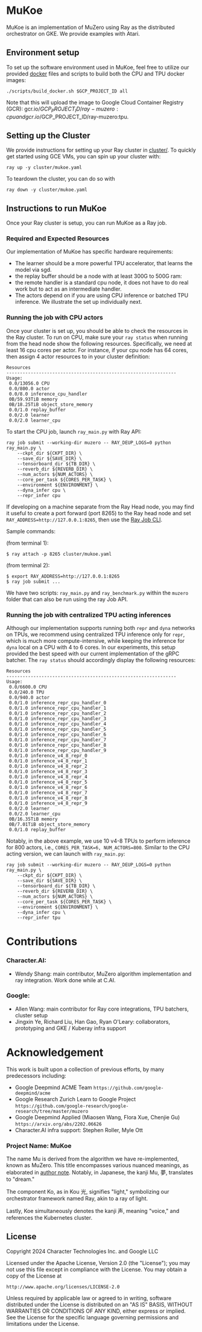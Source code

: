# MuKoe

MuKoe is an implementation of MuZero using Ray as the distributed orchestrator on GKE. We provide examples with Atari.

## Environment setup
To set up the software environment used in MuKoe, feel free to utilize our provided [docker](docker/) files and scripts to build both the CPU and TPU docker images:

```
./scripts/build_docker.sh $GCP_PROJECT_ID all
```

Note that this will upload the image to Google Cloud Container Registry (GCR): gcr.io/$GCP_PROJECT_ID/ray-muzero:cpu and  gcr.io/$GCP_PROJECT_ID/ray-muzero:tpu.

## Setting up the Cluster
We provide instructions for setting up your Ray cluster in [cluster/](cluster/). To quickly get started using GCE VMs, you can spin up your cluster with:

```
ray up -y cluster/mukoe.yaml
```

To teardown the cluster, you can do so with

```
ray down -y cluster/mukoe.yaml
```

## Instructions to run MuKoe

Once your Ray cluster is setup, you can run MuKoe as a Ray job.

### Required and Expected Resources

Our implementation of MuKoe has specific hardware requirements:
* The learner should be a more powerful TPU accelerator, that learns the model via sgd.
* the replay buffer should be a node with at least 300G to 500G ram:
* the remote handler is a standard cpu node, it does not have to do real work but to act as an intermediate handler.
* The actors depend on if you are using CPU inference or batched TPU inference. We illustrate the set up individually next. 

### Running the job with CPU actors

Once your cluster is set up, you should be able to check the resources in the Ray cluster. To run on CPU, make sure your `ray status` when running from the head node show the following resources. Specifically, we need at least 16 cpu cores per actor. For instance, if your cpu node has 64 cores, then assign 4 actor resources to in your cluster definition:

```
Resources
---------------------------------------------------------------
Usage:
 0.0/13056.0 CPU
 0.0/800.0 actor
 0.0/8.0 inference_cpu_handler
 0B/59.93TiB memory
 0B/18.25TiB object_store_memory
 0.0/1.0 replay_buffer
 0.0/2.0 learner
 0.0/2.0 learner_cpu
```

To start the CPU job, launch `ray_main.py` with Ray API:
```
ray job submit --working-dir muzero -- RAY_DEUP_LOGS=0 python ray_main.py \
    --ckpt_dir ${CKPT_DIR} \
    --save_dir ${SAVE_DIR} \
    --tensorboard_dir ${TB_DIR} \
    --reverb_dir ${REVERB_DIR} \
    --num_actors ${NUM_ACTORS} \
    --core_per_task ${CORES_PER_TASK} \
    --environment ${ENVIRONMENT} \
    --dyna_infer cpu \
    --repr_infer cpu 
```

If developing on a machine separate from the Ray Head node, you may find it useful to create a port forward (port 8265) to the Ray head node and set `RAY_ADDRESS=http://127.0.0.1:8265`, then use the [Ray Job CLI](https://docs.ray.io/en/latest/cluster/running-applications/job-submission/quickstart.html).

Sample commands:

(from terminal 1):

```
$ ray attach -p 8265 cluster/mukoe.yaml
```

(from terminal 2):

```
$ export RAY_ADDRESS=http://127.0.0.1:8265
$ ray job submit ...
```

We have two scripts: `ray_main.py` and `ray_benchmark.py` within the `muzero` folder that can also be
run using the ray Job API.

### Running the job with centralized TPU acting inferences

Although our implementation supports running both `repr` and `dyna` networks on TPUs, we recommend using centralized TPU inference only for `repr`, which is much more compute-intensive, while keeping the inference for `dyna` local on a CPU with 4 to 6 cores. In our experiments, this setup provided the best speed with our current implementation of the gRPC batcher. The `ray status` should accordingly display the following resources: 
```
Resources
---------------------------------------------------------------
Usage:
 0.0/6600.0 CPU
 0.0/240.0 TPU
 0.0/940.0 actor
 0.0/1.0 inference_repr_cpu_handler_0
 0.0/1.0 inference_repr_cpu_handler_1
 0.0/1.0 inference_repr_cpu_handler_2
 0.0/1.0 inference_repr_cpu_handler_3
 0.0/1.0 inference_repr_cpu_handler_4
 0.0/1.0 inference_repr_cpu_handler_5
 0.0/1.0 inference_repr_cpu_handler_6
 0.0/1.0 inference_repr_cpu_handler_7
 0.0/1.0 inference_repr_cpu_handler_8
 0.0/1.0 inference_repr_cpu_handler_9
 0.0/1.0 inference_v4_8_repr_0
 0.0/1.0 inference_v4_8_repr_1
 0.0/1.0 inference_v4_8_repr_2
 0.0/1.0 inference_v4_8_repr_3
 0.0/1.0 inference_v4_8_repr_4
 0.0/1.0 inference_v4_8_repr_5
 0.0/1.0 inference_v4_8_repr_6
 0.0/1.0 inference_v4_8_repr_7
 0.0/1.0 inference_v4_8_repr_8
 0.0/1.0 inference_v4_8_repr_9
 0.0/2.0 learner
 0.0/2.0 learner_cpu
 0B/16.35TiB memory
 0B/7.01TiB object_store_memory
 0.0/1.0 replay_buffer
```
Notably, in the above example, we use 10 v4-8 TPUs to perform inference for 800 actors, i.e., `CORES_PER_TASK=6, NUM_ACTORS=800`. Similar to the CPU acting version, we can launch with `ray_main.py`:
```
ray job submit --working-dir muzero -- RAY_DEUP_LOGS=0 python ray_main.py \
    --ckpt_dir ${CKPT_DIR} \
    --save_dir ${SAVE_DIR} \
    --tensorboard_dir ${TB_DIR} \
    --reverb_dir ${REVERB_DIR} \
    --num_actors ${NUM_ACTORS} \
    --core_per_task ${CORES_PER_TASK} \
    --environment ${ENVIRONMENT} \
    --dyna_infer cpu \
    --repr_infer tpu 
```

# Contributions

### Character.AI:

- Wendy Shang: main contributor, MuZero algorithm implementation and ray integration. Work done while at C.AI.

### Google:

- Allen Wang: main contributor for Ray core integrations, TPU batchers, cluster setup
- Jingxin Ye, Richard Liu, Han Gao, Ryan O'Leary: collaborators, prototyping and GKE / Kuberay infra support


# Acknowledgement 
This work is built upon a collection of previous efforts, by many predecessors including:
- Google Deepmind ACME Team `https://github.com/google-deepmind/acme` 
- Google Research Zurich Learn to Google Project `https://github.com/google-research/google-research/tree/master/muzero`
- Google Deepmind Applied (Miaosen Wang, Flora Xue, Chenjie Gu) `https://arxiv.org/abs/2202.06626`
- Character.AI infra support: Stephen Roller, Myle Ott 

### Project Name: MuKoe
The name Mu is derived from the algorithm we have re-implemented, known as MuZero. This title encompasses various nuanced meanings, as elaborated in [author note](https://www.furidamu.org/blog/2020/12/22/muzero-intuition/). Notably, in Japanese, the kanji Mu, 夢, translates to "dream."

The component Ko, as in Kou 光, signifies "light," symbolizing our orchestrator framework named Ray, akin to a ray of light.

Lastly, Koe simultaneously denotes the kanji 声, meaning "voice," and references the Kubernetes cluster.


## License
Copyright 2024 Character Technologies Inc. and Google LLC

Licensed under the Apache License, Version 2.0 (the "License");
you may not use this file except in compliance with the License.
You may obtain a copy of the License at

    http://www.apache.org/licenses/LICENSE-2.0

Unless required by applicable law or agreed to in writing, software
distributed under the License is distributed on an "AS IS" BASIS,
WITHOUT WARRANTIES OR CONDITIONS OF ANY KIND, either express or implied.
See the License for the specific language governing permissions and
limitations under the License.
